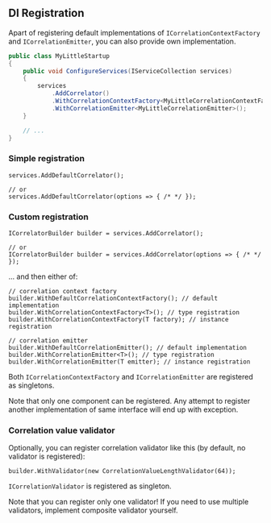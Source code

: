## DI Registration

Apart of registering default implementations of `ICorrelationContextFactory` and `ICorrelationEmitter`, you can
also provide own implementation.

```csharp
public class MyLittleStartup
{
    public void ConfigureServices(IServiceCollection services)
    {
        services
            .AddCorrelator()
            .WithCorrelationContextFactory<MyLittleCorrelationContextFactory>()
            .WithCorrelationEmitter<MyLittleCorrelationEmitter>();
    }

    // ...
}
```

### Simple registration

```
services.AddDefaultCorrelator();

// or
services.AddDefaultCorrelator(options => { /* */ });
```

### Custom registration

```
ICorrelatorBuilder builder = services.AddCorrelator();

// or
ICorrelatorBuilder builder = services.AddCorrelator(options => { /* */ });
```

... and then either of:
```
// correlation context factory
builder.WithDefaultCorrelationContextFactory(); // default implementation
builder.WithCorrelationContextFactory<T>(); // type registration
builder.WithCorrelationContextFactory(T factory); // instance registration

// correlation emitter
builder.WithDefaultCorrelationEmitter(); // default implementation
builder.WithCorrelationEmitter<T>(); // type registration
builder.WithCorrelationEmitter(T emitter); // instance registration
```

Both `ICorrelationContextFactory` and `ICorrelationEmitter` are registered as singletons.

Note that only one component can be registered. Any attempt to register another implementation of same interface will
end up with exception.

### Correlation value validator

Optionally, you can register correlation validator like this (by default, no validator is registered):

```
builder.WithValidator(new CorrelationValueLengthValidator(64));
```

`ICorrelationValidator` is registered as singleton.

Note that you can register only one validator! If you need to use multiple validators, implement composite validator
yourself.
